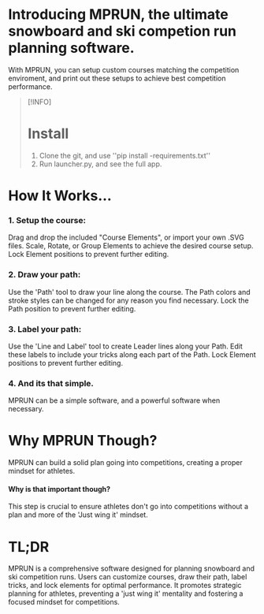 # Introducing MPRUN, the ultimate snowboard and ski competion run planning software.

With MPRUN, you can setup custom courses matching the competition enviroment, and print out these setups to achieve best competition performance.

> [!INFO]
> # Install
> 1. Clone the git, and use ''pip install -requirements.txt''
> 2. Run launcher.py, and see the full app.

# How It Works...
### 1. Setup the course:
Drag and drop the included "Course Elements", or import your own .SVG files.
Scale, Rotate, or Group Elements to achieve the desired course setup.
Lock Element positions to prevent further editing.
### 2. Draw your path:
Use the 'Path' tool to draw your line along the course.
The Path colors and stroke styles can be changed for any reason you find necessary.
Lock the Path position to prevent further editing.
### 3. Label your path:
Use the 'Line and Label' tool to create Leader lines along your Path.
Edit these labels to include your tricks along each part of the Path.
Lock Element positions to prevent further editing.
### 4. And its that simple. 
MPRUN can be a simple software, and a powerful software when necessary.

# Why MPRUN Though?
MPRUN can build a solid plan going into competitions, creating a proper mindset for athletes.
#### Why is that important though? 
This step is crucial to ensure athletes don't go into competitions without a plan and more of the 'Just wing it' mindset.

# TL;DR
MPRUN is a comprehensive software designed for planning snowboard and ski competition runs. Users can customize courses, draw their path, label tricks, and lock elements for optimal performance. It promotes strategic planning for athletes, preventing a 'just wing it' mentality and fostering a focused mindset for competitions.